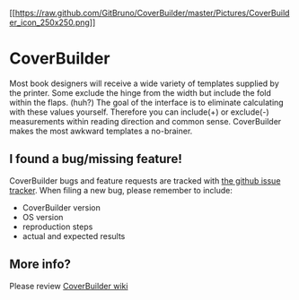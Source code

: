 [[https://raw.github.com/GitBruno/CoverBuilder/master/Pictures/CoverBuilder_icon_250x250.png]]

CoverBuilder
============

Most book designers will receive a wide variety of templates supplied by the printer. Some exclude the hinge from the width but include the fold within the flaps. (huh?) The goal of the interface is to eliminate calculating with these values yourself. Therefore you can include(+) or exclude(-) measurements within reading direction and common sense. CoverBuilder makes the most awkward templates a no-brainer.

I found a bug/missing feature!
------------------------------
     
CoverBuilder bugs and feature requests are tracked with [the github issue tracker](https://github.com/GitBruno/CoverBuilder/issues). 
When filing a new bug, please remember to include:

* CoverBuilder version
* OS version
* reproduction steps
* actual and expected results

More info?
---------

Please review [CoverBuilder wiki](https://github.com/GitBruno/CoverBuilder/wiki)
